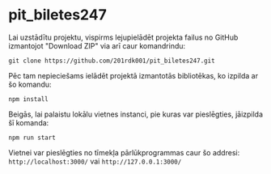# pit_biletes247

Lai uzstādītu projektu, vispirms lejupielādēt projekta failus no GitHub izmantojot "Download ZIP" via arī caur komandrindu:

```
git clone https://github.com/201rdk001/pit_biletes247.git
```

Pēc tam nepieciešams ielādēt projektā izmantotās bibliotēkas, ko izpilda ar šo komandu:

```
npm install
```

Beigās, lai palaistu lokālu vietnes instanci, pie kuras var pieslēgties, jāizpilda šī komanda:

```
npm run start
```

Vietnei var pieslēgties no tīmekļa pārlūkprogrammas caur šo addresi: `http://localhost:3000/` vai `http://127.0.0.1:3000/`